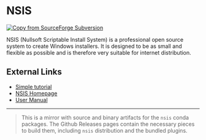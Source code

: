 # NSIS

[![Copy from SourceForge Subversion](https://github.com/jaimergp/nsis-mirror/actions/workflows/copy-svn.yml/badge.svg)](https://github.com/jaimergp/nsis-mirror/actions/workflows/copy-svn.yml)

NSIS (Nullsoft Scriptable Install System) is a professional open source system to create Windows installers. It is designed to be as small and flexible as possible and is therefore very suitable for internet distribution.

## External Links

   * [Simple tutorial](https://nsis.sourceforge.io/Simple_tutorials)
   * [NSIS Homepage](https://nsis.sourceforge.io/)
   * [User Manual](https://nsis.sourceforge.io/Docs/)

---

> This is a mirror with source and binary artifacts for the `nsis` conda packages.
> The Github Releases pages contain the necessary pieces to build them, 
> including `nsis` distribution and the bundled plugins.
